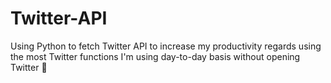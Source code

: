 # Twitter-API
Using Python to fetch Twitter API to increase my productivity regards using the most Twitter functions I'm using day-to-day basis without opening Twitter 🔁
